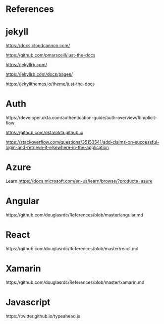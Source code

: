 # References

<h1>jekyll</h1>

https://docs.cloudcannon.com/

https://github.com/pmarsceill/just-the-docs

https://jekyllrb.com/

https://jekyllrb.com/docs/pages/

https://jekyllthemes.io/theme/just-the-docs


<h1>Auth</h1>
https://developer.okta.com/authentication-guide/auth-overview/#implicit-flow

https://github.com/okta/okta.github.io

https://stackoverflow.com/questions/35153541/add-claims-on-successful-login-and-retrieve-it-elsewhere-in-the-application

<h1>Azure</h1>

Learn
https://docs.microsoft.com/en-us/learn/browse/?products=azure

<h1>Angular</h1>
https://github.com/douglasrdc/References/blob/master/angular.md

<h1>React</h1>
https://github.com/douglasrdc/References/blob/master/react.md

<h1>Xamarin</h1>
https://github.com/douglasrdc/References/blob/master/xamarin.md


<h1>Javascript</h1>
https://twitter.github.io/typeahead.js
